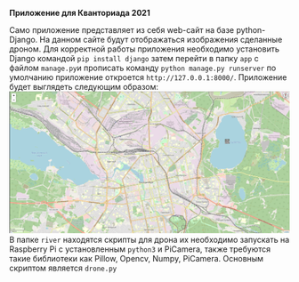 **Приложение для Кванториада 2021**

Само приложение представляет из себя web-сайт на базе python-Django. На данном сайте будут отображаться изображения сделанные дроном.
Для корректной работы приложения необходимо установить Django командой `pip install django` затем перейти в папку `app` с файлом `manage.py`и прописать команду `python manage.py runserver` по умолчанию приложение откроется `http://127.0.0.1:8000/`.
Приложение будет выглядеть следующим образом: ![](1.png)
В папке `river` находятся скрипты для дрона их необходимо запускать на Raspberry Pi с установленным `python3` и PiCamera, также требуются такие библиотеки как Pillow, Opencv, Numpy, PiCamera. Основным скриптом является `drone.py`